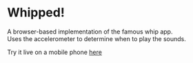 # Whipped!
A browser-based implementation of the famous whip app.  
Uses the accelerometer to determine when to play the sounds.


Try it live on a mobile phone [here](https://giladaya.github.io/whipped)